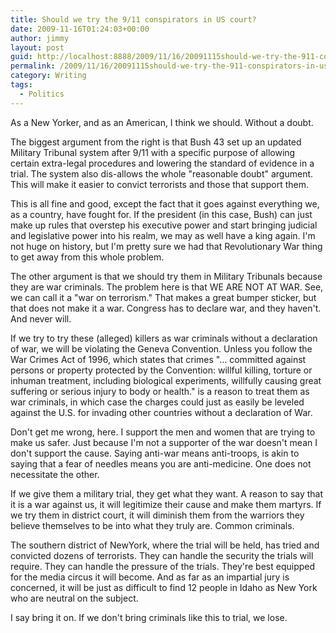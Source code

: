 ```yaml
---
title: Should we try the 9/11 conspirators in US court?
date: 2009-11-16T01:24:03+00:00
author: jimmy
layout: post
guid: http://localhost:8888/2009/11/16/20091115should-we-try-the-911-conspirators-in-us-court-html/
permalink: /2009/11/16/20091115should-we-try-the-911-conspirators-in-us-court-html/
category: Writing
tags:
  - Politics
---
```


As a New Yorker, and as an American, I think we should.  Without a doubt.

The biggest argument from the right is that Bush 43 set up an updated Military Tribunal system after 9/11 with a specific purpose of allowing certain extra-legal procedures and lowering the standard of evidence in a trial.  The system also dis-allows the whole "reasonable doubt" argument.  This will make it easier to convict terrorists and those that support them. 

This is all fine and good, except the fact that it goes against everything we, as a country, have fought for.  If the president (in this case, Bush) can just make up rules that overstep his executive power and start bringing judicial and legislative power into his realm, we may as well have a king again.  I'm not huge on history, but I'm pretty sure we had that Revolutionary War thing to get away from this whole problem. 

The other argument is that we should try them in Military Tribunals because they are war criminals.  The problem here is that WE ARE NOT AT WAR.  See, we can call it a "war on terrorism."  That makes a great bumper sticker, but that does not make it a war.  Congress has to declare war, and they haven't.  And never will.

If we try to try these (alleged) killers as war criminals without a declaration of war, we will be violating the Geneva Convention.  Unless you follow the War Crimes Act of 1996, which states that crimes "&#8230; committed against persons or property protected by the Convention: willful killing, torture or inhuman treatment, including biological experiments, willfully causing great suffering or serious injury to body or health." is a reason to treat them as war criminals, in which case the charges could just as easily be leveled against the U.S. for invading other countries without a declaration of War.

Don't get me wrong, here.  I support the men and women that are trying to make us safer.  Just because I'm not a supporter of the war doesn't mean I don't support the cause.  Saying anti-war means anti-troops, is akin to saying that a fear of needles means you are anti-medicine.  One does not necessitate the other.

If we give them a military trial, they get what they want.  A reason to say that it is a war against us, it will legitimize their cause and make them martyrs.  If we try them in district court, it will diminish them from the warriors they believe themselves to be into what they truly are.  Common criminals.

The southern district of NewYork, where the trial will be held, has tried and convicted dozens of terrorists.  They can handle the security the trials will require.  They can handle the pressure of the trials. They're best equipped for the media circus it will become.  And as far as an impartial jury is concerned, it will be just as difficult to find 12 people in Idaho as New York who are neutral on the subject.

I say bring it on.  If we don't bring criminals like this to trial, we lose. 
